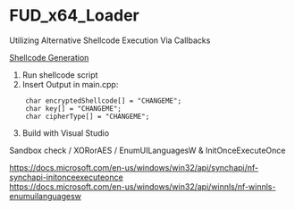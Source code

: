 # FUD_x64_Loader
Utilizing Alternative Shellcode Execution Via Callbacks

[Shellcode Generation](https://github.com/AchocolatechipPancake/encode_payload "Shellcode Generation")

1. Run shellcode script
2. Insert Output in main.cpp:
```
    char encryptedShellcode[] = "CHANGEME";
    char key[] = "CHANGEME";
    char cipherType[] = "CHANGEME";
```
3.  Build with Visual Studio

Sandbox check / XORorAES / EnumUILanguagesW & InitOnceExecuteOnce
  
  
https://docs.microsoft.com/en-us/windows/win32/api/synchapi/nf-synchapi-initonceexecuteonce   
https://docs.microsoft.com/en-us/windows/win32/api/winnls/nf-winnls-enumuilanguagesw
